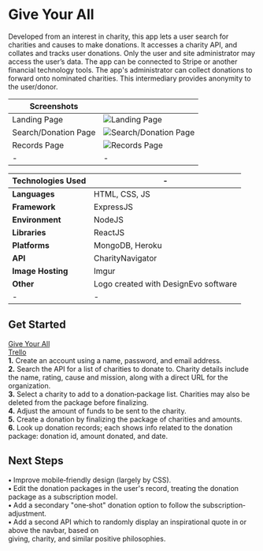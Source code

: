 # Give Your All #
Developed from an interest in charity, this app lets a user search for charities and causes to make donations. It accesses a charity API, and collates and tracks user donations. Only the user and site administrator may access the user’s data. The app can be connected to Stripe or another financial technology tools. The app's administrator can collect donations to forward onto nominated charities. This intermediary provides anonymity to the user/donor.

|Screenshots||
|----------------------|-|
|Landing Page|![Landing Page](https://i.imgur.com/Rjp88Zx.jpg?1)|
|Search/Donation Page|![Search/Donation Page](https://i.imgur.com/1Tpv3xK.png?1)|
|Records Page|![Records Page](https://i.imgur.com/0RkGW9k.jpg?1)|
|-|-|

|Technologies Used|-|
|-|-|
|**Languages**|HTML, CSS, JS|
|**Framework**|ExpressJS|
|**Environment**|NodeJS|
|**Libraries**|ReactJS|
|**Platforms**|MongoDB, Heroku|
|**API**|CharityNavigator|
|**Image Hosting**|Imgur|
|**Other**|Logo created with DesignEvo software|
|-|-|

## Get Started ##
[Give Your All](http://giveyourall.herokuapp.com "GiveYourAll")<br>
[Trello](https://trello.com/b/eaIztHJ3/giveyourall "Trello")<br>
**1.** Create an account using a name, password, and email address.<br>
**2.** Search the API for a list of charities to donate to. Charity details include the name, rating, cause and mission, along with a direct URL for the organization.<br>
**3.** Select a charity to add to a donation‐package list. Charities may also be deleted from the package before finalizing.<br>
**4.** Adjust the amount of funds to be sent to the charity. <br>
**5.** Create a donation by finalizing the package of charities and amounts.<br>
**6.** Look up donation records; each shows info related to the donation package: donation id, amount donated, and date.<br>

## Next Steps ##
**•** Improve mobile‐friendly design (largely by CSS).<br>
**•** Edit the donation packages in the user's record, treating the donation package as a subscription model.<br>
**•** Add a secondary "one‐shot" donation option to follow the subscription‐adjustment.<br>
**•** Add a second API which to randomly display an inspirational quote in or above the navbar, based on <br>giving, charity, and similar positive philosophies.<br>